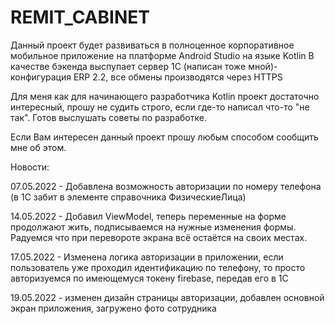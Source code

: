 # REMIT_CABINET

Данный проект будет развиваться в полноценное корпоративное мобильное приложение на платформе Android Studio на языке Kotlin
В качестве бэкенда выспупает сервер 1С (написан тоже мной)- конфигурация ERP 2.2, все обмены производятся через HTTPS

Для меня как для начинающего разработчика Kotlin проект достаточно интересный, 
прошу не судить строго, если где-то написал что-то "не так". Готов выслушать советы по разработке.

Если Вам интересен данный проект прошу любым способом сообщить мне об этом.

Новости:

07.05.2022 - Добавлена возможность авторизации по номеру телефона (в 1С забит в элементе справочника ФизическиеЛица)

14.05.2022 - Добавил ViewModel, теперь переменные на форме продолжают жить, подписываемся на нужные изменения формы. Радуемся что при перевороте экрана всё остаётся на своих местах.

17.05.2022 - Изменена логика авторизации в приложении, если пользователь уже проходил идентификацию по телефону, то просто авторизуемся по имеющемуся токену firebase, передав его в 1С

19.05.2022 - изменен дизайн страницы авторизации, добавлен основной экран приложения, загружено фото сотрудника
